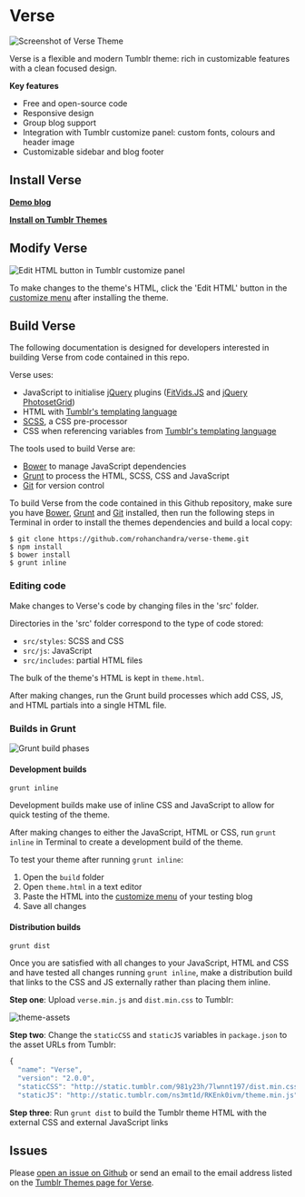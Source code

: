 # Verse

![Screenshot of Verse Theme](https://cloud.githubusercontent.com/assets/816965/7584256/7efd5cae-f8df-11e4-8248-18ef0de60d2a.png)

Verse is a flexible and modern Tumblr theme: rich in customizable features with a clean focused design.

**Key features**

* Free and open-source code
* Responsive design
* Group blog support
* Integration with Tumblr customize panel: custom fonts, colours and header image
* Customizable sidebar and blog footer

## Install Verse

**[Demo blog](http://versetheme.tumblr.com/)**

 **[Install on Tumblr Themes](http://versetheme.tumblr.com/install)**

## Modify Verse

![Edit HTML button in Tumblr customize panel](https://cloud.githubusercontent.com/assets/816965/7584238/62a75d34-f8df-11e4-8766-6694c5bd7794.png)

To make changes to the theme's HTML, click the 'Edit HTML' button in the [customize menu](https://www.tumblr.com/docs/en/blog_customization) after installing the theme.

## Build Verse

The following documentation is designed for developers interested in building Verse from code contained in this repo.

Verse uses:
- JavaScript to initialise [jQuery](https://jquery.com/) plugins ([FitVids.JS](http://fitvidsjs.com/) and [jQuery PhotosetGrid](https://stylehatch.github.io/photoset-grid/))
- HTML with [Tumblr's templating language](https://www.tumblr.com/docs/en/custom_themes/)
- [SCSS](http://sass-lang.com/), a CSS pre-processor
- CSS when referencing variables from [Tumblr's templating language](https://www.tumblr.com/docs/en/custom_themes/)

The tools used to build Verse are:
- [Bower](http://bower.io/) to manage JavaScript dependencies
- [Grunt](http://gruntjs.com/) to process the HTML, SCSS, CSS and JavaScript
- [Git](https://git-scm.com/) for version control

To build Verse from the code contained in this Github repository, make sure you have [Bower](http://bower.io/), [Grunt](http://gruntjs.com/) and [Git](https://git-scm.com/) installed, then run the following steps in Terminal in order to install the themes dependencies and build a local copy:

```shell
$ git clone https://github.com/rohanchandra/verse-theme.git
$ npm install
$ bower install
$ grunt inline
```

### Editing code

Make changes to Verse's code by changing files in the 'src' folder.

Directories in the 'src' folder correspond to the type of code stored:
- `src/styles`: SCSS and CSS
- `src/js`: JavaScript
- `src/includes`: partial HTML files

The bulk of the theme's HTML is kept in `theme.html`.

After making changes, run the Grunt build processes which add CSS, JS, and HTML partials into a single HTML file.

### Builds in Grunt

![Grunt build phases](https://cloud.githubusercontent.com/assets/816965/7586572/a27200c4-f8f1-11e4-9a01-95d20ace9ab9.png)

#### Development builds
```shell
grunt inline
```
Development builds make use of inline CSS and JavaScript to allow for quick testing of the theme.

After making changes to either the JavaScript, HTML or CSS, run `grunt inline` in Terminal to create a development build of the theme.

To test your theme after running `grunt inline`:

1. Open the `build` folder
2. Open `theme.html` in a text editor
3. Paste the HTML into the [customize menu](https://www.tumblr.com/docs/en/blog_customization) of your testing blog
4. Save all changes

#### Distribution builds
```shell
grunt dist
```

Once you are satisfied with all changes to your JavaScript, HTML and CSS and have tested all changes running `grunt inline`, make a distribution build that links to the CSS and JS externally rather than placing them inline.

**Step one**: Upload `verse.min.js` and `dist.min.css` to Tumblr:

![theme-assets](https://cloud.githubusercontent.com/assets/816965/7584452/0a110100-f8e1-11e4-9a5d-c844614d785a.png)

**Step two**: Change the `staticCSS` and `staticJS` variables in `package.json` to the asset URLs from Tumblr:

```js
{
  "name": "Verse",
  "version": "2.0.0",
  "staticCSS": "http://static.tumblr.com/981y23h/7lwnnt197/dist.min.css",
  "staticJS": "http://static.tumblr.com/ns3mt1d/RKEnk0ivm/theme.min.js",
```

**Step three**: Run `grunt dist` to build the Tumblr theme HTML with the external CSS and external JavaScript links

## Issues
Please [open an issue on Github](https://github.com/rohanchandra/verse-theme/issues) or send an email to the email address listed on the [Tumblr Themes page for Verse](http://versetheme.tumblr.com/install).
